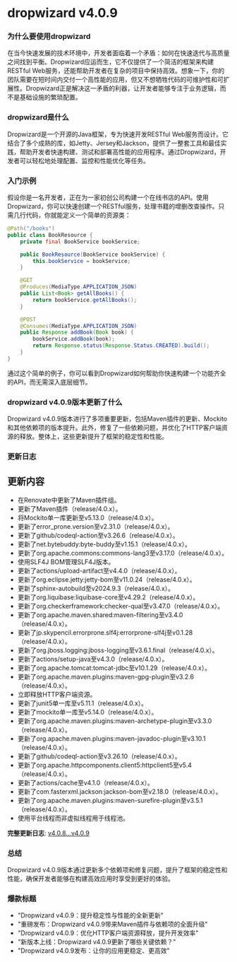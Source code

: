 # dropwizard v4.0.9
### 为什么要使用dropwizard

在当今快速发展的技术环境中，开发者面临着一个矛盾：如何在快速迭代与高质量之间找到平衡。Dropwizard应运而生，它不仅提供了一个简洁的框架来构建RESTful Web服务，还能帮助开发者在复杂的项目中保持高效。想象一下，你的团队需要在短时间内交付一个高性能的应用，但又不想牺牲代码的可维护性和可扩展性。Dropwizard正是解决这一矛盾的利器，让开发者能够专注于业务逻辑，而不是基础设施的繁琐配置。

### dropwizard是什么

Dropwizard是一个开源的Java框架，专为快速开发RESTful Web服务而设计。它结合了多个成熟的库，如Jetty、Jersey和Jackson，提供了一整套工具和最佳实践，帮助开发者快速构建、测试和部署高性能的应用程序。通过Dropwizard，开发者可以轻松地处理配置、监控和性能优化等任务。

### 入门示例

假设你是一名开发者，正在为一家初创公司构建一个在线书店的API。使用Dropwizard，你可以快速创建一个RESTful服务，处理书籍的增删改查操作。只需几行代码，你就能定义一个简单的资源类：

```java
@Path("/books")
public class BookResource {
    private final BookService bookService;

    public BookResource(BookService bookService) {
        this.bookService = bookService;
    }

    @GET
    @Produces(MediaType.APPLICATION_JSON)
    public List<Book> getAllBooks() {
        return bookService.getAllBooks();
    }

    @POST
    @Consumes(MediaType.APPLICATION_JSON)
    public Response addBook(Book book) {
        bookService.addBook(book);
        return Response.status(Response.Status.CREATED).build();
    }
}
```

通过这个简单的例子，你可以看到Dropwizard如何帮助你快速构建一个功能齐全的API，而无需深入底层细节。

### dropwizard v4.0.9版本更新了什么

Dropwizard v4.0.9版本进行了多项重要更新，包括Maven插件的更新、Mockito和其他依赖项的版本提升。此外，修复了一些依赖问题，并优化了HTTP客户端资源的释放。整体上，这些更新提升了框架的稳定性和性能。

### 更新日志

## 更新内容
- 在Renovate中更新了Maven插件组。
- 更新了Maven插件（release/4.0.x）。
- 将Mockito单一库更新至v5.13.0（release/4.0.x）。
- 更新了error_prone.version至v2.31.0（release/4.0.x）。
- 更新了github/codeql-action至v3.26.6（release/4.0.x）。
- 更新了net.bytebuddy:byte-buddy至v1.15.1（release/4.0.x）。
- 更新了org.apache.commons:commons-lang3至v3.17.0（release/4.0.x）。
- 使用SLF4J BOM管理SLF4J版本。
- 更新了actions/upload-artifact至v4.4.0（release/4.0.x）。
- 更新了org.eclipse.jetty:jetty-bom至v11.0.24（release/4.0.x）。
- 更新了sphinx-autobuild至v2024.9.3（release/4.0.x）。
- 更新了org.liquibase:liquibase-core至v4.29.2（release/4.0.x）。
- 更新了org.checkerframework:checker-qual至v3.47.0（release/4.0.x）。
- 更新了org.apache.maven.shared:maven-filtering至v3.4.0（release/4.0.x）。
- 更新了jp.skypencil.errorprone.slf4j:errorprone-slf4j至v0.1.28（release/4.0.x）。
- 更新了org.jboss.logging:jboss-logging至v3.6.1.final（release/4.0.x）。
- 更新了actions/setup-java至v4.3.0（release/4.0.x）。
- 更新了org.apache.tomcat:tomcat-jdbc至v10.1.29（release/4.0.x）。
- 更新了org.apache.maven.plugins:maven-gpg-plugin至v3.2.6（release/4.0.x）。
- 立即释放HTTP客户端资源。
- 更新了junit5单一库至v5.11.1（release/4.0.x）。
- 更新了mockito单一库至v5.14.0（release/4.0.x）。
- 更新了org.apache.maven.plugins:maven-archetype-plugin至v3.3.0（release/4.0.x）。
- 更新了org.apache.maven.plugins:maven-javadoc-plugin至v3.10.1（release/4.0.x）。
- 更新了github/codeql-action至v3.26.10（release/4.0.x）。
- 更新了org.apache.httpcomponents.client5:httpclient5至v5.4（release/4.0.x）。
- 更新了actions/cache至v4.1.0（release/4.0.x）。
- 更新了com.fasterxml.jackson:jackson-bom至v2.18.0（release/4.0.x）。
- 更新了org.apache.maven.plugins:maven-surefire-plugin至v3.5.1（release/4.0.x）。
- 使用平台线程而非虚拟线程用于线程池。

**完整更新日志**: [v4.0.8...v4.0.9](https://github.com/dropwizard/dropwizard/compare/v4.0.8...v4.0.9)

### 总结

Dropwizard v4.0.9版本通过更新多个依赖项和修复问题，提升了框架的稳定性和性能，确保开发者能够在构建高效应用时享受到更好的体验。

### 爆款标题

- "Dropwizard v4.0.9：提升稳定性与性能的全新更新"
- "重磅发布：Dropwizard v4.0.9带来Maven插件与依赖项的全面升级"
- "Dropwizard v4.0.9：优化HTTP客户端资源释放，提升开发效率"
- "新版本上线：Dropwizard v4.0.9更新了哪些关键依赖？"
- "Dropwizard v4.0.9发布：让你的应用更稳定、更高效"